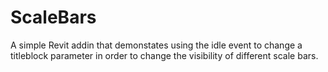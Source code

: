 # ScaleBars

A simple Revit addin that demonstates using the idle event to change a titleblock parameter in order to change the visibility of different scale bars.